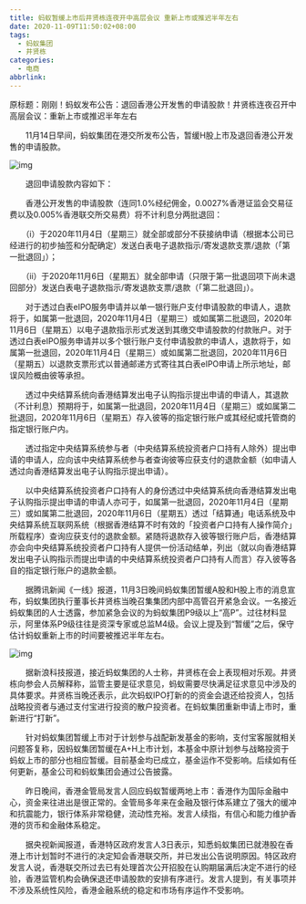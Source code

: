 ```yaml
---
title: 蚂蚁暂缓上市后井贤栋连夜开中高层会议 重新上市或推迟半年左右
date: 2020-11-09T11:50:02+08:00
tags:
  - 蚂蚁集团
  - 井贤栋
categories:
  - 电商
abbrlink:
---
```


原标题：刚刚！蚂蚁发布公告：退回香港公开发售的申请股款！井贤栋连夜召开中高层会议：重新上市或推迟半年左右　　

　　11月14日早间，蚂蚁集团在港交所发布公告，暂缓H股上市及退回香港公开发售的申请股款。

![img](https://cdn.jsdelivr.net/gh/yakeing/Documentation@main/Hexo/images/9800-kcieywa1703752.jpg)

　　退回申请股款内容如下：

　　香港公开发售的申请股款（连同1.0%经纪佣金，0.0027%香港证监会交易征费以及0.005%香港联交所交易费）将不计利息分两批退回：

　　（i）于2020年11月4日（星期三）就全部或部分不获接纳申请（根据本公司已经进行的初步抽签和分配确定）发送白表电子退款指示/寄发退款支票/退款（「第一批退回」）；

　　（ii）于2020年11月6日（星期五）就全部申请（只限于第一批退回项下尚未退回部分）发送白表电子退款指示/寄发退款支票/退款（「第二批退回」）。

　　对于透过白表eIPO服务申请并以单一银行账户支付申请股款的申请人，退款将于，如属第一批退回，2020年11月4日（星期三）或如属第二批退回，2020年11月6日（星期五）以电子退款指示形式发送到其缴交申请股款的付款账户。对于透过白表eIPO服务申请并以多个银行账户支付申请股款的申请人，退款将于，如属第一批退回，2020年11月4日（星期三）或如属第二批退回，2020年11月6日（星期五）以退款支票形式以普通邮递方式寄往其白表eIPO申请上所示地址，邮误风险概由彼等承担。

　　透过中央结算系统向香港结算发出电子认购指示提出申请的申请人，其退款（不计利息）预期将于，如属第一批退回，2020年11月4日（星期三）或如属第二批退回，2020年11月6日（星期五）存入彼等的指定银行账户或其经纪或托管商的指定银行账户内。

　　透过指定中央结算系统参与者（中央结算系统投资者户口持有人除外）提出申请的申请人，应向该中央结算系统参与者查询彼等应获支付的退款金额（如申请人透过向香港结算发出电子认购指示提出申请）。

　　以中央结算系统投资者户口持有人的身份透过中央结算系统向香港结算发出电子认购指示提出申请的申请人亦可于，如属第一批退回，2020年11月4日（星期三）或如属第二批退回，2020年11月6日（星期五）透过「结算通」电话系统及中央结算系统互联网系统（根据香港结算不时有效的「投资者户口持有人操作简介」所载程序）查询应获支付的退款金额。紧随将退款存入彼等银行账户后，香港结算亦会向中央结算系统投资者户口持有人提供一份活动结单，列出（就以向香港结算发出电子认购指示而提出申请的中央结算系统投资者户口持有人而言）存入彼等各自的指定银行账户的退款金额。

　　据腾讯新闻《一线》报道，11月3日晚间蚂蚁集团暂缓A股和H股上市的消息宣布，蚂蚁集团执行董事长井贤栋当晚召集集团内部中高管召开紧急会议。一名接近蚂蚁集团的人士透露，参加紧急会议的为蚂蚁集团P9级以上“高P”。过往材料显示，阿里体系P9级往往是资深专家或总监M4级。会议上提及到“暂缓”之后，保守估计蚂蚁重新上市的时间要被推迟半年左右。

![img](https://cdn.jsdelivr.net/gh/yakeing/Documentation@main/Hexo/images/6e0b-kcieywa1703754.jpg)

　　据新浪科技报道，接近蚂蚁集团的人士称，井贤栋在会上表现相对乐观。井贤栋向参会人员解释称，监管主要是征求意见，蚂蚁需要尽快满足征求意见中涉及的具体要求。井贤栋当晚还表示，此次蚂蚁IPO打新的的资金会退还给投资人，包括战略投资者与通过支付宝进行投资的散户投资者。在蚂蚁集团重新申请上市时，重新进行“打新”。

　　针对蚂蚁集团暂缓上市对于计划参与战配新发基金的影响，支付宝客服就相关问题答复称，因蚂蚁集团暂缓在A+H上市计划，本基金中原计划参与战略投资于蚂蚁上市的部分也相应暂缓。目前基金均已成立，基金运作不受影响。后续如有任何更新，基金公司和蚂蚁集团会通过公告披露。

　　昨日晚间，香港金管局发言人回应蚂蚁暂缓两地上市：香港作为国际金融中心，资金来往进出是很正常的。金管局多年来在金融及银行体系建立了强大的缓冲和抗震能力，银行体系非常稳健，流动性充裕。发言人续指，有信心和能力维护香港的货币和金融体系稳定。

　　据央视新闻报道，香港特区政府发言人3日表示，知悉蚂蚁集团已就港股在香港上市计划暂时不进行的决定知会香港联交所，并已发出公告说明原因。特区政府发言人说，香港联交所过去已有处理首次公开招股在认购期届满后决定不进行的经验，香港监管机构会确保退还申请股款的安排有序进行。发言人提到，有关事项并不涉及系统性风险，香港金融系统的稳定和市场有序运作不受影响。